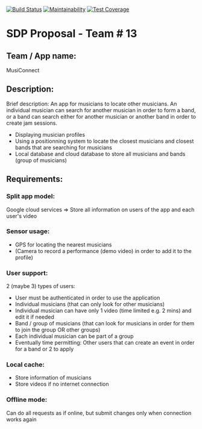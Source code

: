 [![Build Status](https://travis-ci.org/antoniopisanell/sdp-bootcamp.svg?branch=master)](https://travis-ci.org/antoniopisanell/sdp-bootcamp)
[![Maintainability](https://api.codeclimate.com/v1/badges/cd61dff6269277e9888d/maintainability)](https://codeclimate.com/github/antoniopisanell/sdp-bootcamp/maintainability)
[![Test Coverage](https://api.codeclimate.com/v1/badges/cd61dff6269277e9888d/test_coverage)](https://codeclimate.com/github/antoniopisanell/sdp-bootcamp/test_coverage)

# SDP Proposal - Team \# 13

## Team / App name:
MusiConnect

## Description:
Brief description: An app for musicians to locate other musicians. An individual musician can search for another musician in order to form a band, or a band can search either for another musician or another band in order to create jam sessions.
- Displaying musician profiles
- Using a positionning system to locate the closest musicians and closest bands that are searching for musicians
- Local database and cloud database to store all musicians and bands (group of musicians)

## Requirements:
### Split app model:
Google cloud services => Store all information on users of the app and each user's video

### Sensor usage:
- GPS for locating the nearest musicians
- (Camera to record a performance (demo video) in order to add it to the profile)

### User support:
2 (maybe 3) types of users:
- User must be authenticated in order to use the application
- Individual musicians (that can only look for other musicians)
- Individual musician can have only 1 video (time limited e.g. 2 mins) and edit it if needed
- Band / group of musicians (that can look for musicians in order for them to join the group OR other groups)
- Each individual musician can be part of a group
- Eventually time permitting: Other users that can create an event in order for a band or 2 to apply

### Local cache:
- Store information of musicians
- Store videos if no internet connection

### Offline mode:
Can do all requests as if online, but submit changes only when connection works again
